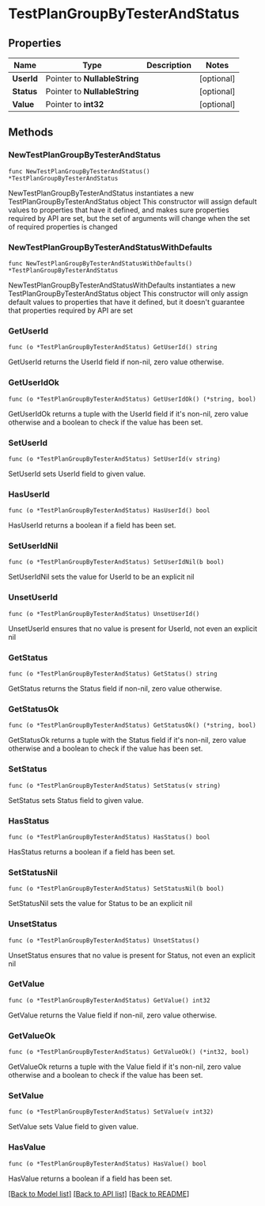 # TestPlanGroupByTesterAndStatus

## Properties

Name | Type | Description | Notes
------------ | ------------- | ------------- | -------------
**UserId** | Pointer to **NullableString** |  | [optional] 
**Status** | Pointer to **NullableString** |  | [optional] 
**Value** | Pointer to **int32** |  | [optional] 

## Methods

### NewTestPlanGroupByTesterAndStatus

`func NewTestPlanGroupByTesterAndStatus() *TestPlanGroupByTesterAndStatus`

NewTestPlanGroupByTesterAndStatus instantiates a new TestPlanGroupByTesterAndStatus object
This constructor will assign default values to properties that have it defined,
and makes sure properties required by API are set, but the set of arguments
will change when the set of required properties is changed

### NewTestPlanGroupByTesterAndStatusWithDefaults

`func NewTestPlanGroupByTesterAndStatusWithDefaults() *TestPlanGroupByTesterAndStatus`

NewTestPlanGroupByTesterAndStatusWithDefaults instantiates a new TestPlanGroupByTesterAndStatus object
This constructor will only assign default values to properties that have it defined,
but it doesn't guarantee that properties required by API are set

### GetUserId

`func (o *TestPlanGroupByTesterAndStatus) GetUserId() string`

GetUserId returns the UserId field if non-nil, zero value otherwise.

### GetUserIdOk

`func (o *TestPlanGroupByTesterAndStatus) GetUserIdOk() (*string, bool)`

GetUserIdOk returns a tuple with the UserId field if it's non-nil, zero value otherwise
and a boolean to check if the value has been set.

### SetUserId

`func (o *TestPlanGroupByTesterAndStatus) SetUserId(v string)`

SetUserId sets UserId field to given value.

### HasUserId

`func (o *TestPlanGroupByTesterAndStatus) HasUserId() bool`

HasUserId returns a boolean if a field has been set.

### SetUserIdNil

`func (o *TestPlanGroupByTesterAndStatus) SetUserIdNil(b bool)`

 SetUserIdNil sets the value for UserId to be an explicit nil

### UnsetUserId
`func (o *TestPlanGroupByTesterAndStatus) UnsetUserId()`

UnsetUserId ensures that no value is present for UserId, not even an explicit nil
### GetStatus

`func (o *TestPlanGroupByTesterAndStatus) GetStatus() string`

GetStatus returns the Status field if non-nil, zero value otherwise.

### GetStatusOk

`func (o *TestPlanGroupByTesterAndStatus) GetStatusOk() (*string, bool)`

GetStatusOk returns a tuple with the Status field if it's non-nil, zero value otherwise
and a boolean to check if the value has been set.

### SetStatus

`func (o *TestPlanGroupByTesterAndStatus) SetStatus(v string)`

SetStatus sets Status field to given value.

### HasStatus

`func (o *TestPlanGroupByTesterAndStatus) HasStatus() bool`

HasStatus returns a boolean if a field has been set.

### SetStatusNil

`func (o *TestPlanGroupByTesterAndStatus) SetStatusNil(b bool)`

 SetStatusNil sets the value for Status to be an explicit nil

### UnsetStatus
`func (o *TestPlanGroupByTesterAndStatus) UnsetStatus()`

UnsetStatus ensures that no value is present for Status, not even an explicit nil
### GetValue

`func (o *TestPlanGroupByTesterAndStatus) GetValue() int32`

GetValue returns the Value field if non-nil, zero value otherwise.

### GetValueOk

`func (o *TestPlanGroupByTesterAndStatus) GetValueOk() (*int32, bool)`

GetValueOk returns a tuple with the Value field if it's non-nil, zero value otherwise
and a boolean to check if the value has been set.

### SetValue

`func (o *TestPlanGroupByTesterAndStatus) SetValue(v int32)`

SetValue sets Value field to given value.

### HasValue

`func (o *TestPlanGroupByTesterAndStatus) HasValue() bool`

HasValue returns a boolean if a field has been set.


[[Back to Model list]](../README.md#documentation-for-models) [[Back to API list]](../README.md#documentation-for-api-endpoints) [[Back to README]](../README.md)


